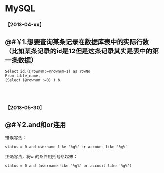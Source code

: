 # MySQL
### 【2018-04-xx】
## @#￥1.想要查询某条记录在数据库表中的实际行数（比如某条记录的id是12但是这条记录其实是表中的第一条数据）
```
Select id,(@rownum:=@rownum+1) as rowNo
From table_name,
(Select (@rownum :=0) ) b;
```

<br><br>

### 【2018-05-30】
## @#￥2.and和or连用
错误写法：
```
status = 0 and username like '%g%' or account like '%g%'
```
正确写法，将or的条件用括号括起来：
```
status = 0 and (username like '%g%' or account like '%g%')
```